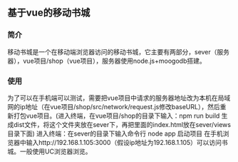## 基于vue的移动书城
### 简介
移动书城是一个在移动端浏览器访问的移动书城，它主要有两部分，sever（服务器），vue项目/shop（vue项目），服务器使用node.js+moogodb搭建。
### 使用
为了可以在手机端可以测试，需要把vue项目中请求的服务器地址改为本机在局域网的ip地址（在vue项目/shop/src/network/request.js修改baseURL），然后重新打包vue项目。(进入终端，在vue项目/shop的目录下输入：npm run build  生成dist文件，将这个文件夹放在sever下，再把里面的index.html放在sever/views目录下面)
进入终端：在sever的目录下输入命令行 node app 启动项目
在手机浏览器中输入http://192.168.1.105:3000（假设ip地址为192.168.1.105）可以访问书城。一般使用UC浏览器浏览。
